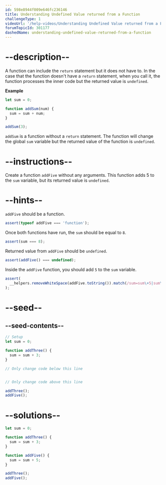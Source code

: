 ```yaml
---
id: 598e8944f009e646fc236146
title: Understanding Undefined Value returned from a Function
challengeType: 1
videoUrl: '/help-videos/Understanding Undefined Value returned from a Function.webm'
forumTopicId: 301177
dashedName: understanding-undefined-value-returned-from-a-function
---
```


# --description--

A function can include the `return` statement but it does not have to. In the case that the function doesn't have a `return` statement, when you call it, the function processes the inner code but the returned value is `undefined`.

**Example**

```js
let sum = 0;

function addSum(num) {
  sum = sum + num;
}

addSum(3);
```

`addSum` is a function without a `return` statement. The function will change the global `sum` variable but the returned value of the function is `undefined`.

# --instructions--

Create a function `addFive` without any arguments. This function adds 5 to the `sum` variable, but its returned value is `undefined`.

# --hints--

`addFive` should be a function.

```js
assert(typeof addFive === 'function');
```

Once both functions have run, the `sum` should be equal to `8`.

```js
assert(sum === 8);
```

Returned value from `addFive` should be `undefined`.

```js
assert(addFive() === undefined);
```

Inside the `addFive` function, you should add `5` to the `sum` variable.

```js
assert(
  __helpers.removeWhiteSpace(addFive.toString()).match(/sum=sum\+5|sum\+=5/)
);
```

# --seed--

## --seed-contents--

```js
// Setup
let sum = 0;

function addThree() {
  sum = sum + 3;
}

// Only change code below this line


// Only change code above this line

addThree();
addFive();
```

# --solutions--

```js
let sum = 0;

function addThree() {
  sum = sum + 3;
}

function addFive() {
  sum = sum + 5;
}

addThree();
addFive();
```
